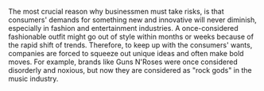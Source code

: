 The most crucial reason why businessmen must take risks, is that consumers' demands for something new and innovative will never diminish, especially in fashion and entertainment industries. A once-considered fashionable outfit might go out of style within months or weeks because of the rapid shift of trends. Therefore, to keep up with the consumers' wants, companies are forced to squeeze out unique ideas and often make bold moves. For example, brands like Guns N'Roses were once considered disorderly and noxious, but now they are considered as "rock gods" in the music industry.
